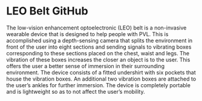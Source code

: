 # LEO Belt GitHub
The low-vision enhancement optoelectronic (LEO) belt is a non-invasive wearable device that is designed to help people with PVL. This is accomplished using a depth-sensing camera that splits the environment in front of the user into eight sections and sending signals to vibrating boxes corresponding to these sections placed on the chest, waist and legs. The vibration of these boxes increases the closer an object is to the user. This offers the user a better sense of immersion in their surrounding environment. The device consists of a fitted undershirt with six pockets that house the vibration boxes. An additional two vibration boxes are attached to the user’s ankles for further immersion. The device is completely portable and is lightweight so as to not affect the user’s mobility. 
